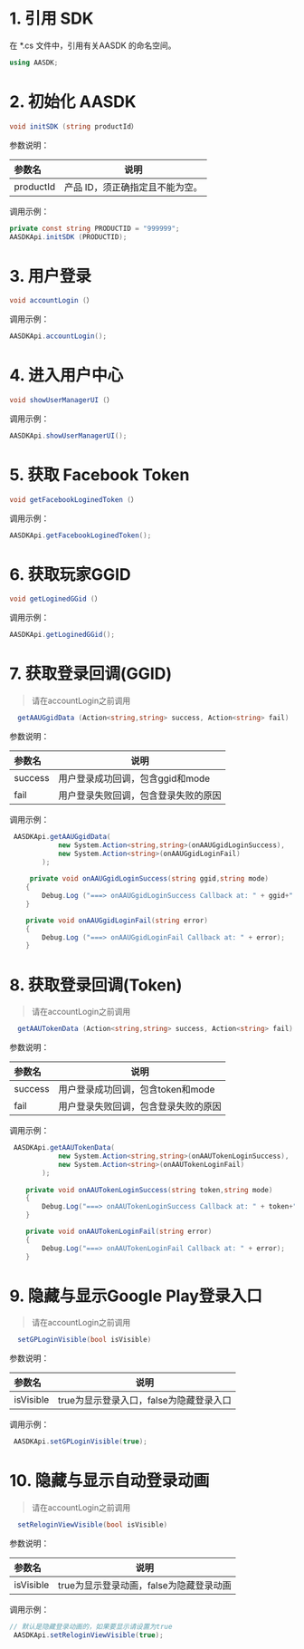 # 1. 引用 SDK
在 *.cs 文件中，引用有关AASDK 的命名空间。
```csharp
using AASDK;
```

# 2. 初始化 AASDK
```csharp
void initSDK (string productId）
```
参数说明：

|参数名|说明|
|:----  |-----   |
|productId |产品 ID，须正确指定且不能为空。   |

调用示例：

```csharp
private const string PRODUCTID = "999999";
AASDKApi.initSDK (PRODUCTID);
```

# 3. 用户登录
```csharp
void accountLogin (）
```

调用示例：

```csharp
AASDKApi.accountLogin();
```

# 4. 进入用户中心
```csharp
void showUserManagerUI (）
```

调用示例：

```csharp
AASDKApi.showUserManagerUI();
```
# 5.  获取 Facebook Token
```csharp
void getFacebookLoginedToken (）
```

调用示例：

```csharp
AASDKApi.getFacebookLoginedToken();
```

# 6.  获取玩家GGID
```csharp
void getLoginedGGid (）
```

调用示例：

```csharp
AASDKApi.getLoginedGGid();
```

# 7. 获取登录回调(GGID)
>请在accountLogin之前调用

```csharp
  getAAUGgidData (Action<string,string> success, Action<string> fail)
```
参数说明：

|参数名|说明|
|:----  |-----   |
|success |用户登录成功回调，包含ggid和mode   |
|fail | 用户登录失败回调，包含登录失败的原因  |

调用示例：

```csharp
 AASDKApi.getAAUGgidData(
			new System.Action<string,string>(onAAUGgidLoginSuccess),
			new System.Action<string>(onAAUGgidLoginFail)
		);
		
	 private void onAAUGgidLoginSuccess(string ggid,string mode)
	{
        Debug.Log ("===> onAAUGgidLoginSuccess Callback at: " + ggid+" mode:"+mode);
	}

	private void onAAUGgidLoginFail(string error)
	{
        Debug.Log ("===> onAAUGgidLoginFail Callback at: " + error);
	}
```

# 8. 获取登录回调(Token)
>请在accountLogin之前调用

```csharp
  getAAUTokenData (Action<string,string> success, Action<string> fail)
```
参数说明：

|参数名|说明|
|:----  |-----   |
|success |用户登录成功回调，包含token和mode   |
|fail | 用户登录失败回调，包含登录失败的原因  |

调用示例：

```csharp
 AASDKApi.getAAUTokenData(
			new System.Action<string,string>(onAAUTokenLoginSuccess),
			new System.Action<string>(onAAUTokenLoginFail)
		);
		
    private void onAAUTokenLoginSuccess(string token,string mode)
    {
        Debug.Log("===> onAAUTokenLoginSuccess Callback at: " + token+" mode :"+mode);
    }

    private void onAAUTokenLoginFail(string error)
    {
        Debug.Log("===> onAAUTokenLoginFail Callback at: " + error);
    }
```

# 9. 隐藏与显示Google Play登录入口
>请在accountLogin之前调用

```csharp
  setGPLoginVisible(bool isVisible)
```
参数说明：

|参数名|说明|
|:----  |-----   |
|isVisible |true为显示登录入口，false为隐藏登录入口   |

调用示例：

```csharp
 AASDKApi.setGPLoginVisible(true);
```

# 10. 隐藏与显示自动登录动画
>请在accountLogin之前调用

```csharp
  setReloginViewVisible(bool isVisible)
```
参数说明：

|参数名|说明|
|:----  |-----   |
|isVisible |true为显示登录动画，false为隐藏登录动画   |

调用示例：

```csharp
// 默认是隐藏登录动画的，如果要显示请设置为true
 AASDKApi.setReloginViewVisible(true);
```